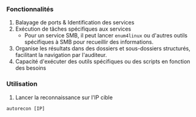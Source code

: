 ### Fonctionnalités
1. Balayage de ports & Identification des services
2. Exécution de tâches spécifiques aux services
    - Pour un service SMB, il peut lancer `enum4linux` ou d'autres outils spécifiques à SMB pour recueillir des informations.
4. Organise les résultats dans des dossiers et sous-dossiers structurés, facilitant la navigation par l'auditeur.
5. Capacité d'exécuter des outils spécifiques ou des scripts en fonction des besoins
### Utilisation
1. Lancer la reconnaissance sur l'IP cible 
```
autorecon [IP]
```
